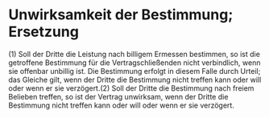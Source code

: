 # Unwirksamkeit der Bestimmung; Ersetzung

(1) Soll der Dritte die Leistung nach billigem Ermessen bestimmen, so ist die getroffene Bestimmung für die Vertragschließenden nicht verbindlich, wenn sie offenbar unbillig ist. Die Bestimmung erfolgt in diesem Falle durch Urteil; das Gleiche gilt, wenn der Dritte die Bestimmung nicht treffen kann oder will oder wenn er sie verzögert.(2) Soll der Dritte die Bestimmung nach freiem Belieben treffen, so ist der Vertrag unwirksam, wenn der Dritte die Bestimmung nicht treffen kann oder will oder wenn er sie verzögert. 

